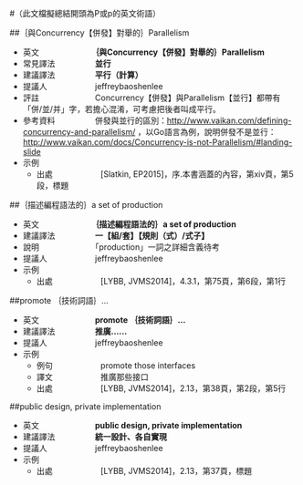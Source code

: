 #（此文檔擬總結開頭為P或p的英文術語）

##｛與Concurrency【併發】對舉的｝Parallelism

* 英文　　　　　　　**｛與Concurrency【併發】對舉的｝Parallelism**
* 常見譯法　　　　　**並行**
* 建議譯法　　　　　**平行（計算）**
* 提議人　　　　　　jeffreybaoshenlee
* 評註　　　　　　　Concurrency【併發】與Parallelism【並行】都帶有「併/並/并」字，若擔心混淆，可考慮把後者叫成平行。
* 參考資料　　　　　併發與並行的區別：http://www.vaikan.com/defining-concurrency-and-parallelism/ ，以Go語言為例，說明併發不是並行：http://www.vaikan.com/docs/Concurrency-is-not-Parallelism/#landing-slide
* 示例
  * 出處　　　　　　[Slatkin, EP2015]，序.本書涵蓋的內容，第xiv頁，第5段，標題


##｛描述編程語法的｝a set of production

* 英文　　　　　　　**｛描述編程語法的｝a set of production**
* 建議譯法　　　　　**一【組/套】【規則（式）/式子】**
* 說明　　　　　　　「production」一詞之詳細含義待考
* 提議人　　　　　　jeffreybaoshenlee
* 示例
  * 出處　　　　　　[LYBB, JVMS2014]，4.3.1，第75頁，第6段，第1行	

##promote ｛技術詞語｝...

* 英文　　　　　　　**promote ｛技術詞語｝...**
* 建議譯法　　　　　**推廣……**
* 提議人　　　　　　jeffreybaoshenlee
* 示例
  * 例句　　　　　　promote those interfaces
  * 譯文　　　　　　推廣那些接口
  * 出處　　　　　　[LYBB, JVMS2014]，2.13，第38頁，第2段，第5行

##public design, private implementation

* 英文　　　　　　　**public design, private implementation**
* 建議譯法　　　　　**統一設計、各自實現**
* 提議人　　　　　　jeffreybaoshenlee
* 示例
  * 出處　　　　　　[LYBB, JVMS2014]，2.13，第37頁，標題
